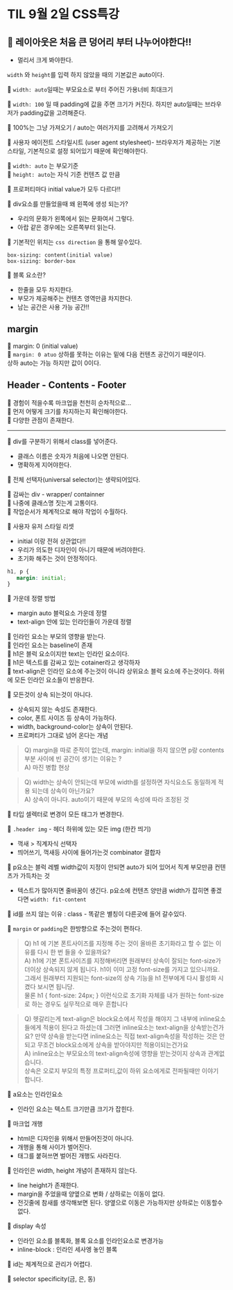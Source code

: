 # TIL 9월 2일 CSS특강

## 🔆 레이아웃은 처음 큰 덩어리 부터 나누어야한다!!
 - 멀리서 크게 봐야한다.

 `width` 와 `height`를 입력 하지 않았을 때의 기본값은 auto이다.  

🔆 `width: auto`일때는 부모요소로 부터 주어진 가용너비 최대크기  

🔆 `width: 100` 일 때 padding에 값을 주면 크기가 커진다. 하지만 auto일때는 브라우저가 padding값을 고려해준다.  

🔆 100%는 그냥 가져오기 / auto는 여러가지를 고려해서 가져오기

🔆 사용자 에이전트 스타일시트 (user agent stylesheet)- 브라우저가 제공하는 기본 스타일, 기본적으로 설정 되어있기 때문에 확인해야한다.

🔆 `width: auto` 는 부모기준  
🔆 `height: auto`는 자식 기준 컨텐츠 값 만큼

🔆 프로퍼티마다 initial value가 모두 다르다!!

🔆 div요소를 만들었을때 왜 왼쪽에 생성 되는가?
- 우리의 문화가 왼쪽에서 읽는 문화여서 그렇다.
- 아랍 같은 경우에는 오른쪽부터 읽는다.

🔆 기본적인 위치는 `css direction` 을 통해 알수있다.

```
box-sizing: content(initial value)
box-sizing: border-box
```

🔆 블록 요소란?
- 한줄을 모두 차지한다.
- 부모가 제공해주는 컨텐츠 영역만큼 차지한다.
- 남는 공간은 사용 가능 공간!!


## margin
🔆 margin: 0 (initial value)  
🔆 `margin: 0 atuo` 상하를 못하는 이유는 밑에 다음 컨텐츠 공간이기 때문이다.  
상하 auto는 가능 하지만 값이 0이다.

## Header - Contents - Footer
🔆 경험이 적을수록 마크업을 천천히 순차적으로...  
🔆 먼저 어떻게 크기를 차지하는지 확인해야한다.  
🔆 다양한 관점이 존재한다.  

---
🔆 div를 구분하기 위해서 class를 넣어준다.
- 클래스 이름은 숫자가 처음에 나오면 안된다.
- 명확하게 지어야한다.

🔆 전체 선택자(universal selector)는 생략되어있다. 


🔆 감싸는 div - wrapper/ containner  
🔆 나중에 클래스명 짓는게 고통이다.  
🔆 작업순서가 체계적으로 해야 작업이 수월하다.


🔆 사용자 유저 스타일 리셋
 - initial 이랑 전혀 상관없다!!
 - 우리가 의도한 디자인이 아니기 때문에 버려야한다.
 - 초기화 해주는 것이 안정적이다.
 ```css
 h1, p {
    margin: initial;
 }
 ```

 🔆 가운데 정렬 방법
 - margin auto 블럭요소 가운데 정렬
 - text-align 안에 있는 인라인들이 가운데 정렬

 🔆 인라인 요소는 부모의 영향을 받는다.  
 🔆 인라인 요소는 baseline이 존재  
 🔆 h1은 블럭 요소이지만 text는 인라인 요소이다.  
 🔆 h1은 텍스트를 감싸고 있는 cotainer라고 생각하자  
 🔆 text-align은 인라인 요소에 주는것이 아니라 상위요소 블럭 요소에 주는것이다. 하위에 모든 인라인 요소들이 반응한다.

 🔆 모든것이 상속 되는것이 아니다.
  - 상속되지 않는 속성도 존재한다.
  - color, 폰트 사이즈 등 상속이 가능하다.
  - width, background-color는 상속이 안된다.
  - 프로퍼티가 그대로 넘어 온다는 개념

  >Q) margin을 따로 준적이 없는데, margin: initial을 하지 않으면 p랑 contents부분 사이에 빈 공간이 생기는 이유는 ?   
  A) 마진 병합 현상

  >Q) width는 상속이 안되는데 부모에 width를 설정하면 자식요소도 동일하게 적용 되는데 상속이 아닌가요?  
  A) 상속이 아니다. auto이기 때문에 부모의 속성에 따라 조정된 것 


🔆 타입 셀렉터로 변경이 모든 태그가 변경한다.  

🔆 `.header img` - 헤더 하위에 있는 모든 img (한칸 띄기)
- 꺽새 > 직계자식 선택자
- 띄어쓰기, 꺽새등 사이에 들어가는것 combinator 결합자

🔆 p요소는 블럭 레벨 width값이 지정이 안되면 auto가 되어 있어서 직계 부모만큼 컨텐츠가 가득차는 것
- 텍스트가 많아지면 줄바꿈이 생긴다. p요소에 컨텐츠 양만큼 width가 잡히면 좋겠다면 `width: fit-content` 

🔆 id를 쓰지 않는 이유 : class - 똑같은 별칭이 다른곳에 들어 갈수있다.

🔆 `margin` or `padding`은 한방향으로 주는것이 편하다.

>Q) h1 에 기본 폰트사이즈를 지정해 주는 것이 올바른 초기화라고 할 수 없는 이유를 다시 한 번 들을 수 있을까요?  
A) h1에 기본 폰트사이즈를 지정해버리면 원래부터 상속이 잘되는 font-size가 더이상 상속되지 않게 됩니다. h1이 이미 고정 font-size를 가지고 있으니까요.  
그래서 원래부터 지원되는 font-size의 상속 기능을 h1 전부에게 다시 활성화 시켰다 보시면 됩니당.  
물론 h1 { font-size: 24px; } 이런식으로 초기화 자체를 내가 원하는 font-size로 하는 경우도 실무적으로 매우 흔합니다

>Q) 헷갈리는게 text-align은 block요소에서 작성을 해야지 그 내부에 inline요소들에게 적용이 된다고 하셨는데 그러면 inline요소는 text-align을 상속받는건가요? 만약 상속을 받는다면 inline요소는 직접 text-align속성을 작성하는 것은 안되고 무조건 block요소에게 상속을 받아야지만 적용이되는건가요  
A) inline요소는 부모요소의 text-align속성에 영향을 받는것이지 상속과 관계없습니다.  
상속은 오로지 부모의 특정 프로퍼티,값이 하위 요소에게로 전파될때만 이야기 합니다.

🔆 a요소는 인라인요소
- 인라인 요소는 텍스트 크기만큼 크기가 잡힌다.

🔆 마크업 개행
- html은 디자인을 위해서 만들어진것이 아니다.
- 개행을 통해 사이가 벌어진다.
- 태그를 붙혀쓰면 벌어진 개행도 사라진다.

🔆 인라인은 width, height 개념이 존재하지 않는다.
- line height가 존재한다.
- margin을 주었을때 양옆으로 변화 / 상하로는 이동이 없다.
- 전깃줄에 참새를 생각해보면 된다. 양옆으로 이동은 가능하지만 상하로는 이동할수 없다.


🔆 display 속성
- 인라인 요소를 블록화, 블록 요소를 인라인요소로 변경가능
- inline-block : 인라인 세사엥 놓인 블록

🔆 id는 체계적으로 관리가 어렵다.

🔆 selector specificity(금, 은, 동)